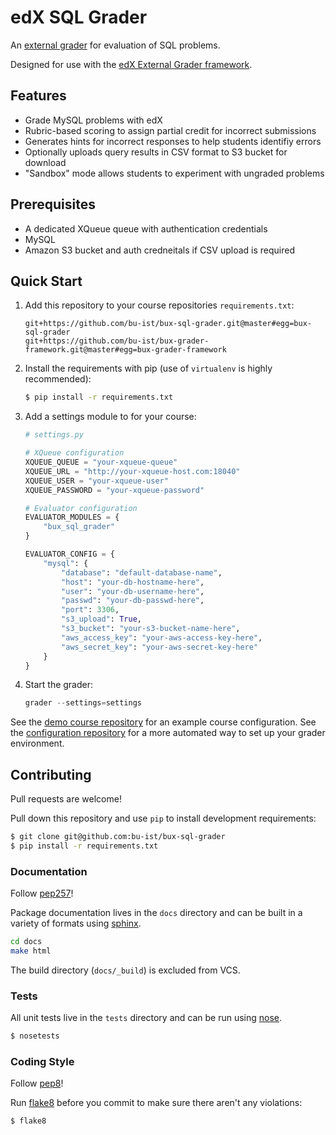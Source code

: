 # edX SQL Grader

An [external grader](http://ca.readthedocs.org/en/latest/problems_tools/external_graders.html) for evaluation of SQL problems.

Designed for use with the [edX External Grader framework](https://github.com/bu-ist/bux-grader-framework/).

## Features

* Grade MySQL problems with edX
* Rubric-based scoring to assign partial credit for incorrect submissions
* Generates hints for incorrect responses to help students identifiy errors
* Optionally uploads query results in CSV format to S3 bucket for download
* "Sandbox" mode allows students to experiment with ungraded problems

## Prerequisites

* A dedicated XQueue queue with authentication credentials
* MySQL
* Amazon S3 bucket and auth credneitals if CSV upload is required

## Quick Start

1. Add this repository to your course repositories `requirements.txt`:

    ```
    git+https://github.com/bu-ist/bux-sql-grader.git@master#egg=bux-sql-grader
    git+https://github.com/bu-ist/bux-grader-framework.git@master#egg=bux-grader-framework
    ```

2. Install the requirements with pip (use of `virtualenv` is highly recommended):

    ```bash
    $ pip install -r requirements.txt
    ```

3. Add a settings module to for your course:

    ```python
    # settings.py

    # XQueue configuration
    XQUEUE_QUEUE = "your-xqueue-queue"
    XQUEUE_URL = "http://your-xqueue-host.com:18040"
    XQUEUE_USER = "your-xqueue-user"
    XQUEUE_PASSWORD = "your-xqueue-password"

    # Evaluator configuration
    EVALUATOR_MODULES = {
        "bux_sql_grader"
    }

    EVALUATOR_CONFIG = {
        "mysql": {
            "database": "default-database-name",
            "host": "your-db-hostname-here",
            "user": "your-db-username-here",
            "passwd": "your-db-passwd-here",
            "port": 3306,
            "s3_upload": True,
            "s3_bucket": "your-s3-bucket-name-here",
            "aws_access_key": "your-aws-access-key-here",
            "aws_secret_key": "your-aws-secret-key-here"
        }
    }
    ```

4. Start the grader:

    ```python
    grader --settings=settings
    ```

See the [demo course repository](https://github.com/bu-ist/bux-demo-course-grader) for an example course configuration. See the [configuration repository](https://github.com/bu-ist/bux-grader-configuration) for a more automated way to set up your grader environment.

## Contributing

Pull requests are welcome!

Pull down this repository and use `pip` to install development requirements:

```bash
$ git clone git@github.com:bu-ist/bux-sql-grader
$ pip install -r requirements.txt
```

### Documentation

Follow [pep257](http://legacy.python.org/dev/peps/pep-0257/)!

Package documentation lives in the `docs` directory and can be built in a variety of formats using [sphinx](http://sphinx-doc.org/).

```bash
cd docs
make html
```

The build directory (`docs/_build`) is excluded from VCS.

### Tests

All unit tests live in the `tests` directory and can be run using [nose](https://nose.readthedocs.org/en/latest/).

```bash
$ nosetests
```

### Coding Style

Follow [pep8](http://legacy.python.org/dev/peps/pep-0008/)!

Run [flake8](https://pypi.python.org/pypi/flake8) before you commit to make sure there aren't any violations:

```bash
$ flake8
```

